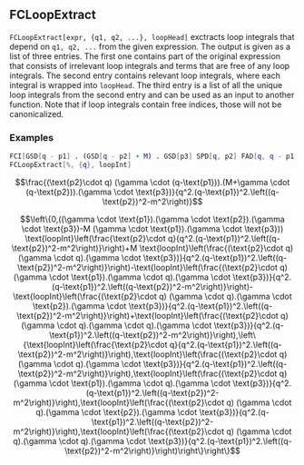 ##  FCLoopExtract 

`FCLoopExtract[expr, {q1, q2, ...}, loopHead]` exctracts loop integrals that depend on `q1, q2, ...` from the given expression. The output is given as a list of three entries. The first one contains part of the original expression that consists of irrelevant loop integrals and terms that are free of any loop integrals. The second entry contains relevant loop integrals, where each integral is wrapped into `loopHead`. The third entry is a list of all the unique loop integrals from the second entry and can be used as an input to another function. Note that if loop integrals contain free indices, those will not be canonicalized.

###  Examples 

```mathematica
FCI[GSD[q - p1] . (GSD[q - p2] + M) . GSD[p3] SPD[q, p2] FAD[q, q - p1, {q - p2, m}]]
FCLoopExtract[%, {q}, loopInt]
```

$$\frac{(\text{p2}\cdot q) (\gamma \cdot (q-\text{p1})).(M+\gamma \cdot (q-\text{p2})).(\gamma \cdot \text{p3})}{q^2.(q-\text{p1})^2.\left((q-\text{p2})^2-m^2\right)}$$

$$\left\{0,((\gamma \cdot \text{p1}).(\gamma \cdot \text{p2}).(\gamma \cdot \text{p3})-M (\gamma \cdot \text{p1}).(\gamma \cdot \text{p3})) \text{loopInt}\left(\frac{\text{p2}\cdot q}{q^2.(q-\text{p1})^2.\left((q-\text{p2})^2-m^2\right)}\right)+M \text{loopInt}\left(\frac{(\text{p2}\cdot q) (\gamma \cdot q).(\gamma \cdot \text{p3})}{q^2.(q-\text{p1})^2.\left((q-\text{p2})^2-m^2\right)}\right)-\text{loopInt}\left(\frac{(\text{p2}\cdot q) (\gamma \cdot \text{p1}).(\gamma \cdot q).(\gamma \cdot \text{p3})}{q^2.(q-\text{p1})^2.\left((q-\text{p2})^2-m^2\right)}\right)-\text{loopInt}\left(\frac{(\text{p2}\cdot q) (\gamma \cdot q).(\gamma \cdot \text{p2}).(\gamma \cdot \text{p3})}{q^2.(q-\text{p1})^2.\left((q-\text{p2})^2-m^2\right)}\right)+\text{loopInt}\left(\frac{(\text{p2}\cdot q) (\gamma \cdot q).(\gamma \cdot q).(\gamma \cdot \text{p3})}{q^2.(q-\text{p1})^2.\left((q-\text{p2})^2-m^2\right)}\right),\left\{\text{loopInt}\left(\frac{\text{p2}\cdot q}{q^2.(q-\text{p1})^2.\left((q-\text{p2})^2-m^2\right)}\right),\text{loopInt}\left(\frac{(\text{p2}\cdot q) (\gamma \cdot q).(\gamma \cdot \text{p3})}{q^2.(q-\text{p1})^2.\left((q-\text{p2})^2-m^2\right)}\right),\text{loopInt}\left(\frac{(\text{p2}\cdot q) (\gamma \cdot \text{p1}).(\gamma \cdot q).(\gamma \cdot \text{p3})}{q^2.(q-\text{p1})^2.\left((q-\text{p2})^2-m^2\right)}\right),\text{loopInt}\left(\frac{(\text{p2}\cdot q) (\gamma \cdot q).(\gamma \cdot \text{p2}).(\gamma \cdot \text{p3})}{q^2.(q-\text{p1})^2.\left((q-\text{p2})^2-m^2\right)}\right),\text{loopInt}\left(\frac{(\text{p2}\cdot q) (\gamma \cdot q).(\gamma \cdot q).(\gamma \cdot \text{p3})}{q^2.(q-\text{p1})^2.\left((q-\text{p2})^2-m^2\right)}\right)\right\}\right\}$$